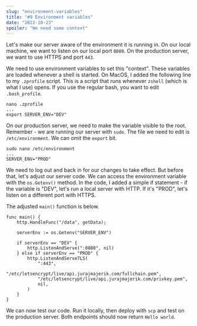 ```yaml
---
slug: "environment-variables"
title: "#9 Environment variables"
date: "2022-10-23"
spoiler: "We need some context"
---
```

Let's make our server aware of the environment it is running in. On our local machine, we want to listen on our local port ```8080```. On the production server, we want to use HTTPS and port ```443```.

We need to use environment variables to set this "context". These variables are loaded whenever a shell is started. On MacOS, I added the following line to my ```.zprofile``` script. This is a script that runs whenever ```zshell``` (which is what I use) opens. If you use the regular bash, you want to edit ```.bash_profile```.

```
nano .zprofile
...
export SERVER_ENV="DEV"
```

On our production server, we need to make the variable visible to the root. Remember - we are running our server with ```sudo```. The file we need to edit is ```/etc/environment```. We can omit the ```export``` bit.
```
sudo nano /etc/environment
...
SERVER_ENV="PROD"
```

We need to log out and back in for our changes to take effect. But before that, let's adjust our server code. We can access the environment variable with the ```os.Getenv()``` method. In the code, I added a simple if statement - if the variable is "DEV", let's run a local server with HTTP. If it's "PROD", let's listen on a different port with HTTPS.

The adjusted ```main()``` function is below.

```
func main() {
	http.HandleFunc("/data", getData);

	serverEnv := os.Getenv("SERVER_ENV")

	if serverEnv == "DEV" {
		http.ListenAndServe(":8080", nil)
	} else if serverEnv == "PROD" {
		http.ListenAndServeTLS(
			":443",
			"/etc/letsencrypt/live/api.jurajmajerik.com/fullchain.pem",
			"/etc/letsencrypt/live/api.jurajmajerik.com/privkey.pem",
			nil,
		)
	}
}
```

We can now test our code. Run it locally, then deploy with ```scp``` and test on the production server. Both endpoints should now return ```Hello world```.